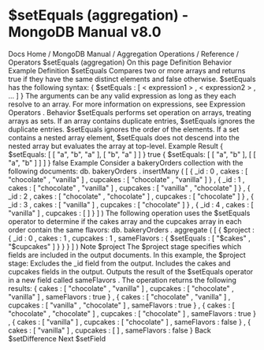# $setEquals (aggregation) - MongoDB Manual v8.0


Docs Home / MongoDB Manual / Aggregation Operations / Reference / Operators $setEquals (aggregation) On this page Definition Behavior Example Definition $setEquals Compares two or more arrays and returns true if they have the
same distinct elements and false otherwise. $setEquals has the following syntax: { $setEquals : [ < expression1 > , < expression2 > , ... ] } The arguments can be any valid expression as long as they each resolve to an array.
For more information on expressions, see Expression Operators . Behavior $setEquals performs set operation on arrays, treating arrays
as sets. If an array contains duplicate entries, $setEquals ignores the duplicate entries. $setEquals ignores the order of
the elements. If a set contains a nested array element, $setEquals does not descend
into the nested array but evaluates the array at top-level. Example Result { $setEquals: [ [ "a", "b", "a" ], [ "b", "a" ] ] } true { $setEquals: [ [ "a", "b" ], [ [ "a", "b" ] ] ] } false Example Consider a bakeryOrders collection with the following documents: db. bakeryOrders . insertMany ( [ { _id : 0 , cakes : [ "chocolate" , "vanilla" ] , cupcakes : [ "chocolate" , "vanilla" ] } , { _id : 1 , cakes : [ "chocolate" , "vanilla" ] , cupcakes : [ "vanilla" , "chocolate" ] } , { _id : 2 , cakes : [ "chocolate" , "chocolate" ] , cupcakes : [ "chocolate" ] } , { _id : 3 , cakes : [ "vanilla" ] , cupcakes : [ "chocolate" ] } , { _id : 4 , cakes : [ "vanilla" ] , cupcakes : [ ] } ] ) The following operation uses the $setEquals operator to
determine if the cakes array and the cupcakes array in each order
contain the same flavors: db. bakeryOrders . aggregate ( [ { $project : { _id : 0 , cakes : 1 , cupcakes : 1 , sameFlavors : { $setEquals : [ "$cakes" , "$cupcakes" ] } } } ] ) Note $project The $project stage specifies which fields are included
in the output documents. In this example, the $project stage: Excludes the _id field from the output. Includes the cakes and cupcakes fields in the output. Outputs the result of the $setEquals operator in a new field
called sameFlavors . The operation returns the following results: { cakes : [ "chocolate" , "vanilla" ] , cupcakes : [ "chocolate" , "vanilla" ] , sameFlavors : true } , { cakes : [ "chocolate" , "vanilla" ] , cupcakes : [ "vanilla" , "chocolate" ] , sameFlavors : true } , { cakes : [ "chocolate" , "chocolate" ] , cupcakes : [ "chocolate" ] , sameFlavors : true } , { cakes : [ "vanilla" ] , cupcakes : [ "chocolate" ] , sameFlavors : false } , { cakes : [ "vanilla" ] , cupcakes : [ ] , sameFlavors : false } Back $setDifference Next $setField
